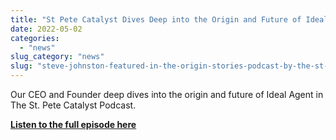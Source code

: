 ```yaml
---
title: "St Pete Catalyst Dives Deep into the Origin and Future of Ideal Agent"
date: 2022-05-02
categories: 
  - "news"
slug_category: "news"
slug: "steve-johnston-featured-in-the-origin-stories-podcast-by-the-st-pete-catalyst"
---
```


Our CEO and Founder deep dives into the origin and future of Ideal Agent in The St. Pete Catalyst Podcast.  
  
[**Listen to the full episode here**](https://stpetecatalyst.com/origin-story-ideal-agent-with-steve-johnston/)
